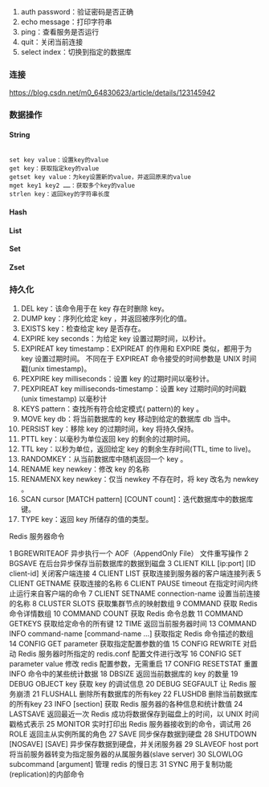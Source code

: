 
1.	auth password：验证密码是否正确
2.	echo message：打印字符串
3.	ping：查看服务是否运行
4.	quit：关闭当前连接
5.	select index：切换到指定的数据库





### 连接



https://blog.csdn.net/m0_64830623/article/details/123145942

### 数据操作

#### String

```

set key value：设置key的value
get key：获取指定key的value
getset key value：为key设置新的value，并返回原来的value
mget key1 key2 ……：获取多个key的value
strlen key：返回key的字符串长度
```



#### Hash



#### List



#### Set



#### Zset



### 持久化


1.	DEL key：该命令用于在 key 存在时删除 key。
2.	DUMP key：序列化给定 key ，并返回被序列化的值。
3.	EXISTS key：检查给定 key 是否存在。
4.	EXPIRE key seconds：为给定 key 设置过期时间，以秒计。
5.	EXPIREAT key timestamp：EXPIREAT 的作用和 EXPIRE 类似，都用于为 key 设置过期时间。 不同在于 EXPIREAT 命令接受的时间参数是 UNIX 时间戳(unix timestamp)。
6.	PEXPIRE key milliseconds：设置 key 的过期时间以毫秒计。
7.	PEXPIREAT key milliseconds-timestamp：设置 key 过期时间的时间戳(unix timestamp) 以毫秒计
8.	KEYS pattern：查找所有符合给定模式( pattern)的 key 。
9.	MOVE key db：将当前数据库的 key 移动到给定的数据库 db 当中。
10.	PERSIST key：移除 key 的过期时间，key 将持久保持。
11.	PTTL key：以毫秒为单位返回 key 的剩余的过期时间。
12.	TTL key：以秒为单位，返回给定 key 的剩余生存时间(TTL, time to live)。
13.	RANDOMKEY：从当前数据库中随机返回一个 key 。
14.	RENAME key newkey：修改 key 的名称
15.	RENAMENX key newkey：仅当 newkey 不存在时，将 key 改名为 newkey 。
16.	SCAN cursor [MATCH pattern] [COUNT count]：迭代数据库中的数据库键。
17.	TYPE key：返回 key 所储存的值的类型。


Redis 服务器命令

1	BGREWRITEAOF
异步执行一个 AOF（AppendOnly File） 文件重写操作
2	BGSAVE
在后台异步保存当前数据库的数据到磁盘
3	CLIENT KILL [ip:port] [ID client-id]
关闭客户端连接
4	CLIENT LIST
获取连接到服务器的客户端连接列表
5	CLIENT GETNAME
获取连接的名称
6	CLIENT PAUSE timeout
在指定时间内终止运行来自客户端的命令
7	CLIENT SETNAME connection-name
设置当前连接的名称
8	CLUSTER SLOTS
获取集群节点的映射数组
9	COMMAND
获取 Redis 命令详情数组
10	COMMAND COUNT
获取 Redis 命令总数
11	COMMAND GETKEYS
获取给定命令的所有键
12	TIME
返回当前服务器时间
13	COMMAND INFO command-name [command-name ...]
获取指定 Redis 命令描述的数组
14	CONFIG GET parameter
获取指定配置参数的值
15	CONFIG REWRITE
对启动 Redis 服务器时所指定的 redis.conf 配置文件进行改写
16	CONFIG SET parameter value
修改 redis 配置参数，无需重启
17	CONFIG RESETSTAT
重置 INFO 命令中的某些统计数据
18	DBSIZE
返回当前数据库的 key 的数量
19	DEBUG OBJECT key
获取 key 的调试信息
20	DEBUG SEGFAULT
让 Redis 服务崩溃
21	FLUSHALL
删除所有数据库的所有key
22	FLUSHDB
删除当前数据库的所有key
23	INFO [section]
获取 Redis 服务器的各种信息和统计数值
24	LASTSAVE
返回最近一次 Redis 成功将数据保存到磁盘上的时间，以 UNIX 时间戳格式表示
25	MONITOR
实时打印出 Redis 服务器接收到的命令，调试用
26	ROLE
返回主从实例所属的角色
27	SAVE
同步保存数据到硬盘
28	SHUTDOWN [NOSAVE] [SAVE]
异步保存数据到硬盘，并关闭服务器
29	SLAVEOF host port
将当前服务器转变为指定服务器的从属服务器(slave server)
30	SLOWLOG subcommand [argument]
管理 redis 的慢日志
31	SYNC
用于复制功能(replication)的内部命令